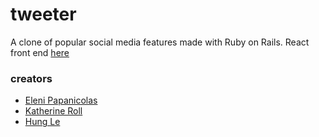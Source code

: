 # tweeter

A clone of popular social media features made with Ruby on Rails.
React front end [here](https://github.com/e-papanicolas/social-front-end)

### creators

- [Eleni Papanicolas](https://github.com/e-papanicolas)
- [Katherine Roll](https://github.com/katroll)
- [Hung Le](https://github.com/The-Orange-Dot)
